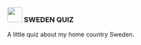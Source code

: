 ### <img src="https://emojipedia-us.s3.dualstack.us-west-1.amazonaws.com/thumbs/120/apple/325/flag-sweden_1f1f8-1f1ea.png" width="35px" /> SWEDEN QUIZ
A little quiz about my home country Sweden.
